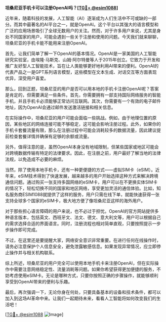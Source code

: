**坦桑尼亚手机卡可以注册OpenAI吗？[[TG💪+ @esim1088](https://t.me/s/esim1088)]**

近年来，随着科技的发展，人工智能（AI）逐渐成为人们生活中不可或缺的一部分。而其中最著名的AI平台之一，就是OpenAI。这个平台以其强大的语言模型和广泛的应用场景吸引了全球无数用户的关注。然而，对于许多用户来说，尤其是身处不同国家的用户，可能会遇到一些关于注册和使用的问题。今天我们就来聊聊，坦桑尼亚的手机卡能不能用来注册OpenAI。

首先，让我们简单了解一下OpenAI的基本情况。OpenAI是一家美国的人工智能研究实验室，由埃隆·马斯克、山姆·阿尔特曼等人于2015年创立。它致力于开发和推广友好型人工智能技术，旨在让人类能够更好地利用AI带来的便利。OpenAI的代表产品之一是GPT系列语言模型，这些模型在文本生成、对话交互等方面表现优异，深受用户喜爱。

那么，回到正题，坦桑尼亚的用户是否可以用本地的手机卡注册OpenAI呢？答案是肯定的，但需要满足一些条件。首先，你需要拥有一部支持国际网络服务的智能手机，并且手机卡必须能够正常访问互联网。其次，你需要有一个有效的电子邮件地址，因为OpenAI会通过邮件发送激活链接和相关信息。

在实际操作中，坦桑尼亚的用户可能会面临一些挑战。例如，由于地理位置的原因，某些地区的网络连接可能不够稳定，这可能会影响注册过程。此外，如果你的手机卡套餐流量有限，那么在注册过程中可能会消耗较多的数据流量，因此建议提前检查套餐详情并确保有足够的余额或流量。

另外，值得注意的是，虽然OpenAI本身没有地域限制，但某些国家或地区可能会对跨境数据传输有特定的法律要求。因此，在注册之前，用户最好了解当地的法律法规，以免造成不必要的麻烦。

当然，除了使用本地手机卡，还有一种更便捷的方式——虚拟SIM卡（eSIM）。近年来，eSIM技术得到了快速发展，越来越多的用户开始选择这种方式来解决跨境通信问题。通过购买一张支持多国网络的eSIM卡，用户可以在不更换实体SIM卡的情况下，轻松切换不同的国家和地区网络，享受更加灵活的通信体验。比如，知名服务商ESIM1088就提供了这样的服务，用户只需在线下单，就能快速获得一张支持全球多个国家的eSIM卡，极大地方便了像坦桑尼亚这样的海外用户。

对于那些担心语言障碍的用户来说，也不必过于担忧。OpenAI的官方网站提供多种语言版本，包括英文、西班牙文、法文、德文、意大利文等，用户可以根据自己的需求选择合适的界面语言。同时，注册流程也相对简单直观，只要按照提示一步步操作即可完成。

不过，在这里还是要提醒大家，网络安全意识非常重要。在进行任何在线操作时，请务必注意保护个人信息安全，避免泄露敏感信息。如果发现异常情况，应立即停止操作并与相关机构联系。

综上所述，坦桑尼亚的用户完全可以使用本地手机卡来注册OpenAI，但在实际操作中需要注意网络稳定性、流量消耗等问题。如果你希望获得更加便捷的服务，不妨考虑使用eSIM卡。无论是哪种方式，只要你按照正确的步骤操作，就能够顺利享受到OpenAI带来的便利与乐趣。

最后，再次强调一下，无论你身在何处，只要具备基本的设备和技术条件，都可以加入到这场AI革命中来。让我们一起期待未来，看看人工智能将如何改变我们的生活吧！

[[TG💪+ @esim1088](https://t.me/s/esim1088) ![Image](https://i.postimg.cc/4NQfJmqS/Snipaste-2025-05-13-00-14-12.png)]